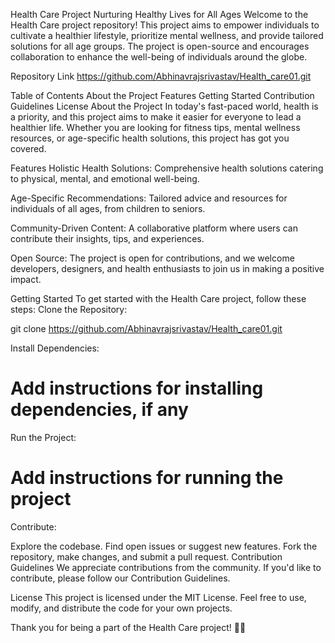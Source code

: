 Health Care Project
Nurturing Healthy Lives for All Ages
Welcome to the Health Care project repository! This project aims to empower individuals to cultivate a healthier lifestyle, prioritize mental wellness, and provide tailored solutions for all age groups. The project is open-source and encourages collaboration to enhance the well-being of individuals around the globe.

Repository Link
https://github.com/Abhinavrajsrivastav/Health_care01.git

Table of Contents
About the Project
Features
Getting Started
Contribution Guidelines
License
About the Project
In today's fast-paced world, health is a priority, and this project aims to make it easier for everyone to lead a healthier life. Whether you are looking for fitness tips, mental wellness resources, or age-specific health solutions, this project has got you covered.

Features
Holistic Health Solutions: Comprehensive health solutions catering to physical, mental, and emotional well-being.

Age-Specific Recommendations: Tailored advice and resources for individuals of all ages, from children to seniors.

Community-Driven Content: A collaborative platform where users can contribute their insights, tips, and experiences.

Open Source: The project is open for contributions, and we welcome developers, designers, and health enthusiasts to join us in making a positive impact.

Getting Started
To get started with the Health Care project, follow these steps:
Clone the Repository:

git clone https://github.com/Abhinavrajsrivastav/Health_care01.git

Install Dependencies:

# Add instructions for installing dependencies, if any
Run the Project:

# Add instructions for running the project
Contribute:

Explore the codebase.
Find open issues or suggest new features.
Fork the repository, make changes, and submit a pull request.
Contribution Guidelines
We appreciate contributions from the community. If you'd like to contribute, please follow our Contribution Guidelines.

License
This project is licensed under the MIT License. Feel free to use, modify, and distribute the code for your own projects.

Thank you for being a part of the Health Care project! 🌱💪
